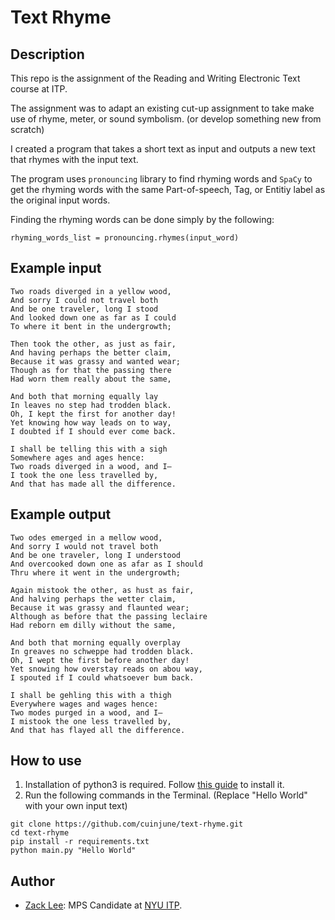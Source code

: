 # Text Rhyme

## Description
This repo is the assignment of the Reading and Writing Electronic Text course at ITP.  

The assignment was to adapt an existing cut-up assignment to take make use of rhyme, meter, or sound symbolism. (or develop something new from scratch)

I created a program that takes a short text as input and outputs a new text that rhymes with the input text.

The program uses `pronouncing` library to find rhyming words and `SpaCy` to get the rhyming words with the same Part-of-speech, Tag, or Entitiy label as the original input words.

Finding the rhyming words can be done simply by the following:

```
rhyming_words_list = pronouncing.rhymes(input_word)
```

## Example input
```
Two roads diverged in a yellow wood,
And sorry I could not travel both
And be one traveler, long I stood
And looked down one as far as I could
To where it bent in the undergrowth;

Then took the other, as just as fair,
And having perhaps the better claim,
Because it was grassy and wanted wear;
Though as for that the passing there
Had worn them really about the same,

And both that morning equally lay
In leaves no step had trodden black.
Oh, I kept the first for another day!
Yet knowing how way leads on to way,
I doubted if I should ever come back.

I shall be telling this with a sigh
Somewhere ages and ages hence:
Two roads diverged in a wood, and I—
I took the one less travelled by,
And that has made all the difference.
```

## Example output
```
Two odes emerged in a mellow wood,   
And sorry I would not travel both 
And be one traveler, long I understood 
And overcooked down one as afar as I should  
Thru where it went in the undergrowth;  

Again mistook the other, as hust as fair,  
And halving perhaps the wetter claim, 
Because it was grassy and flaunted wear; 
Although as before that the passing leclaire 
Had reborn em dilly without the same, 

And both that morning equally overplay 
In greaves no schweppe had trodden black. 
Oh, I wept the first before another day! 
Yet snowing how overstay reads on abou way, 
I spouted if I could whatsoever bum back. 

I shall be gehling this with a thigh 
Everywhere wages and wages hence: 
Two modes purged in a wood, and I— 
I mistook the one less travelled by, 
And that has flayed all the difference.
```

## How to use
1. Installation of python3 is required. Follow [this guide](https://realpython.com/installing-python/) to install it.
2. Run the following commands in the Terminal. (Replace "Hello World" with your own input text)
```
git clone https://github.com/cuinjune/text-rhyme.git
cd text-rhyme
pip install -r requirements.txt
python main.py "Hello World"
```

## Author
* [Zack Lee](https://www.cuinjune.com/about): MPS Candidate at [NYU ITP](https://itp.nyu.edu).

